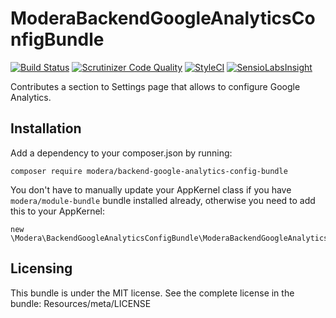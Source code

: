 # ModeraBackendGoogleAnalyticsConfigBundle

[![Build Status](https://travis-ci.org/modera/ModeraBackendGoogleAnalyticsConfigBundle.svg?branch=master)](https://travis-ci.org/modera/ModeraBackendGoogleAnalyticsConfigBundle)
[![Scrutinizer Code Quality](https://scrutinizer-ci.com/g/modera/ModeraBackendGoogleAnalyticsConfigBundle/badges/quality-score.png?b=master)](https://scrutinizer-ci.com/g/modera/ModeraBackendGoogleAnalyticsConfigBundle/?branch=master)
[![StyleCI](https://styleci.io/repos/49511615/shield)](https://styleci.io/repos/49511615)
[![SensioLabsInsight](https://insight.sensiolabs.com/projects/545d2f81-38f7-4936-b231-78fcdce7b400/mini.png)](https://insight.sensiolabs.com/projects/545d2f81-38f7-4936-b231-78fcdce7b400)

Contributes a section to Settings page that allows to configure Google Analytics.

## Installation

Add a dependency to your composer.json by running:

    composer require modera/backend-google-analytics-config-bundle

You don't have to manually update your AppKernel class if you have `modera/module-bundle` bundle installed already, otherwise
you need to add this to your AppKernel:

    new \Modera\BackendGoogleAnalyticsConfigBundle\ModeraBackendGoogleAnalyticsConfigBundle(),

## Licensing

This bundle is under the MIT license. See the complete license in the bundle:
Resources/meta/LICENSE